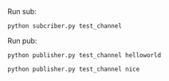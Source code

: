 Run sub:

    python subcriber.py test_channel


Run pub:

    python publisher.py test_channel helloworld

    python publisher.py test_channel nice
